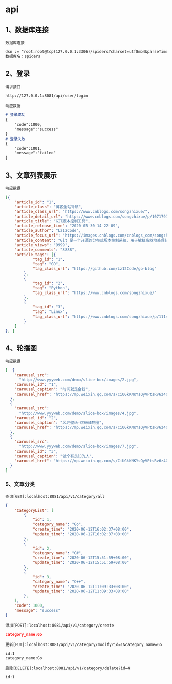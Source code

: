 # api

## 1、数据库连接
```数据库连接```
```markdown
dsn := "root:root@tcp(127.0.0.1:3306)/spiders?charset=utf8mb4&parseTime=True&loc=Local"
数据库名：spiders
```

## 2、登录

```请求接口```

```markdown
http://127.0.0.1:8081/api/user/login
```

```响应数据```

```markdown
# 登录成功
{
	"code":1000,
	"message":"success"
}
# 登录失败
{
	"code":1001,
	"message":"failed"
}
```

## 3、文章列表展示

```响应数据```

```json
[{
	"article_id": "1",
	"article_class": "博客全站导航",
	"article_class_url": "https://www.cnblogs.com/songzhixue/",
	"article_detail_url": "https://www.cnblogs.com/songzhixue/p/10717975.html",
	"article_title": "GIT版本控制工具",
	"article_release_time": "2020-05-30 14-22-09",
	"article_author": "Lz12Code",
	"article_focus_url": "https://images.cnblogs.com/cnblogs_com/songzhixue/1487435/o_1.jpg",
	"article_content": "Git 是一个开源的分布式版本控制系统，用于敏捷高效地处理任何或小或大的项目。Git 是 Linus Torvalds 为了帮助管理 Linux 内核开发而开发的一个开放源码的版本控制软件。Git 与常用的版本控制工具 CVS, Subversion 等不同，它采用了分布式版本库的方式，不必服务器端软件支持。",
	"article_views": "9999",
	"article_comments": "8888",
	"article_tags": [{
			"tag_id": "1",
			"tag": "GO",
			"tag_class_url": "https://github.com/Lz12Code/go-blog"
		},
		{
			"tag_id": "2",
			"tag": "Python",
			"tag_class_url": "https://www.cnblogs.com/songzhixue/"
		},
		{
			"tag_id": "3",
			"tag": "Linux",
			"tag_class_url": "https://www.cnblogs.com/songzhixue/p/11145760.html"
		}
	]
}, ]
```

## 4、轮播图

```响应数据```

```json
[  {
    "carousel_src":
      "http://www.yyyweb.com/demo/slice-box/images/2.jpg",
    "carousel_id": "1",
    "carousel_caption": "时间就是金钱",
    "carousel_href": "https://mp.weixin.qq.com/s/CiUGkKNKYsQyVPtsRv6z4Q"
  },
  {
    "carousel_src":
      "http://www.yyyweb.com/demo/slice-box/images/4.jpg",
    "carousel_id": "2",
    "carousel_caption": "风光壁纸-缤纷植物图",
    "carousel_href": "https://mp.weixin.qq.com/s/CiUGkKNKYsQyVPtsRv6z4Q"
  },
  {
    "carousel_src":
      "http://www.yyyweb.com/demo/slice-box/images/7.jpg",
    "carousel_id": "3",
    "carousel_caption": "做个有良知的人",
    "carousel_href": "https://mp.weixin.qq.com/s/CiUGkKNKYsQyVPtsRv6z4Q"
  }
]
```

### 5、文章分类

```查询[GET]:localhost:8081/api/v1/category/all```

```json
{
    "CategoryList": [
        {
            "id": 1,
            "category_name": "Go",
            "create_time": "2020-06-12T16:02:37+08:00",
            "update_time": "2020-06-12T16:02:37+08:00"
        },
        {
            "id": 2,
            "category_name": "C#",
            "create_time": "2020-06-12T15:51:59+08:00",
            "update_time": "2020-06-12T15:51:59+08:00"
        },
        {
            "id": 3,
            "category_name": "C++",
            "create_time": "2020-06-12T11:09:33+08:00",
            "update_time": "2020-06-12T11:09:33+08:00"
        },
    ],
    "code": 1000,
    "message": "success"
}
```

```添加[POST]:localhost:8081/api/v1/category/create```

```JSON
category_name:Go
```

```更新[PUT]:localhost:8081/api/v1/category/modify?id=1&category_name=Go```

```
id:1
category_name:Go
```

```删除[DELETE]:localhost:8081/api/v1/category/delete?id=4```

```
id:1
```

